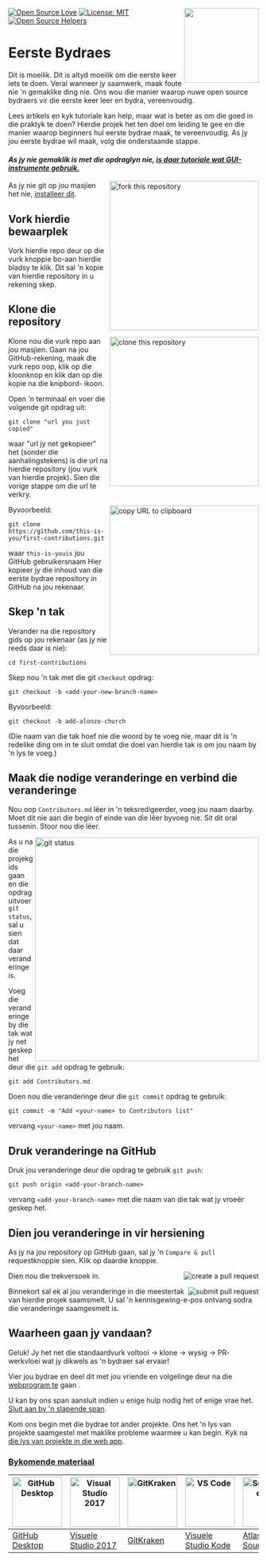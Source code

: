 [![Open Source Love](https://badges.frapsoft.com/os/v1/open-source.svg?v=103)](https://github.com/ellerbrock/open-source-badges/)
[<img align="right" width="150" src="https://firstcontributions.github.io/assets/Readme/join-slack-team.png">](https://join.slack.com/t/firstcontributors/shared_invite/zt-1hg51qkgm-Xc7HxhsiPYNN3ofX2_I8FA)
[![License: MIT](https://img.shields.io/badge/License-MIT-green.svg)](https://opensource.org/licenses/MIT)
[![Open Source Helpers](https://www.codetriage.com/roshanjossey/first-contributions/badges/users.svg)](https://www.codetriage.com/roshanjossey/first-contributions)


# Eerste Bydraes

Dit is moeilik. Dit is altyd moeilik om die eerste keer iets te doen. Veral wanneer jy saamwerk, maak foute nie 'n gemaklike ding nie. Ons wou die manier waarop nuwe open source bydraers vir die eerste keer leer en bydra, vereenvoudig.

Lees artikels en kyk tutoriale kan help, maar wat is beter as om die goed in die praktyk te doen? Hierdie projek het ten doel om leiding te gee en die manier waarop beginners hul eerste bydrae maak, te vereenvoudig. As jy jou eerste bydrae wil maak, volg die onderstaande stappe.

#### *As jy nie gemaklik is met die opdraglyn nie, [is daar tutoriale wat GUI-instrumente gebruik.](#Bykomende-materiaal )*


<img align="right" width="300" src="https://firstcontributions.github.io/assets/Readme/fork.png" alt="fork this repository" />

As jy nie git op jou masjien het nie, [installeer dit]( https://help.github.com/articles/set-up-git/).

## Vork hierdie bewaarplek

Vork hierdie repo deur op die vurk knoppie bo-aan hierdie bladsy te klik. Dit sal 'n kopie van hierdie repository in u rekening skep.

## Klone die repository

<img align="right" width="300" src="https://firstcontributions.github.io/assets/Readme/clone.png" alt="clone this repository" />

Klone nou die vurk repo aan jou masjien. Gaan na jou GitHub-rekening, maak die vurk repo oop, klik op die kloonknop en klik dan op die kopie na die knipbord- ikoon.

Open 'n terminaal en voer die volgende git opdrag uit:

```
git clone "url you just copied"
```

waar "url jy net gekopieer" het (sonder die aanhalingstekens) is die url na hierdie repository (jou vurk van hierdie projek). Sien die vorige stappe om die url te verkry.

<img align="right" width="300" src="https://firstcontributions.github.io/assets/Readme/copy-to-clipboard.png" alt="copy URL to clipboard" />

Byvoorbeeld:

```
git clone https://github.com/this-is-you/first-contributions.git
```

waar `this-is-youis` jou GitHub gebruikersnaam Hier kopieer jy die inhoud van die eerste bydrae repository in GitHub na jou rekenaar.

## Skep 'n tak

Verander na die repository gids op jou rekenaar (as jy nie reeds daar is nie):

```
cd first-contributions
```

Skep nou 'n tak met die git `checkout` opdrag:

```
git checkout -b <add-your-new-branch-name>
```

Byvoorbeeld:

```
git checkout -b add-alonzo-church
```

(Die naam van die tak hoef nie die woord by te voeg nie, maar dit is 'n redelike ding om in te sluit omdat die doel van hierdie tak is om jou naam by 'n lys te voeg.)

## Maak die nodige veranderinge en verbind die veranderinge

Nou oop `Contributors.md` lêer in 'n teksredigeerder, voeg jou naam daarby. Moet dit nie aan die begin of einde van die lêer byvoeg nie. Sit dit oral tussenin. Stoor nou die lêer.

<img align="right" width="450" src="https://firstcontributions.github.io/assets/Readme/git-status.png" alt="git status" />

As u na die projekgids gaan en die opdrag uitvoer `git status`, sal u sien dat daar veranderinge is.


Voeg die veranderinge by die tak wat jy net geskep het deur die `git add` opdrag te gebruik:

```
git add Contributors.md
```

Doen nou die veranderinge deur die `git commit` opdrag te gebruik:

```
git commit -m "Add <your-name> to Contributors list"
```

vervang `<your-name>` met jou naam.

## Druk veranderinge na GitHub

Druk jou veranderinge deur die opdrag te gebruik `git push`:

```
git push origin <add-your-branch-name>
```

vervang `<add-your-branch-name>` met die naam van die tak wat jy vroeër geskep het.

## Dien jou veranderinge in vir hersiening

As jy na jou repository op GitHub gaan, sal jy 'n `Compare & pull` requestknoppie sien. Klik op daardie knoppie.

<img style="float: right;" src="https://firstcontributions.github.io/assets/Readme/compare-and-pull.png" alt="create a pull request" />

Dien nou die trekversoek in.

<img style="float: right;" src="https://firstcontributions.github.io/assets/Readme/submit-pull-request.png" alt="submit pull request" />

Binnekort sal ek al jou veranderinge in die meestertak van hierdie projek saamsmelt. U sal 'n kennisgewing-e-pos ontvang sodra die veranderinge saamgesmelt is.

## Waarheen gaan jy vandaan?

Geluk! Jy het net die standaardvurk voltooi -> klone -> wysig -> PR- werkvloei wat jy dikwels as 'n bydraer sal ervaar!

Vier jou bydrae en deel dit met jou vriende en volgelinge deur na die [webprogram te](https://roshanjossey.github.io/first-contributions/#social-share) gaan .

U kan by ons span aansluit indien u enige hulp nodig het of enige vrae het. [Sluit aan by 'n slapende span](https://join.slack.com/t/firstcontributors/shared_invite/zt-1hg51qkgm-Xc7HxhsiPYNN3ofX2_I8FA).

Kom ons begin met die bydrae tot ander projekte. Ons het 'n lys van projekte saamgestel met maklike probleme waarmee u kan begin. Kyk na [die lys van projekte in die web app](https://roshanjossey.github.io/first-contributions/#project-list).

### [Bykomende materiaal](../additional-material/git_workflow_scenarios/additional-material.md)

| <a href="../gui-tool-tutorials/github-desktop-tutorial.md"><img alt="GitHub Desktop" src="https://desktop.github.com/images/desktop-icon.svg" width="100"></a> | <a href="../gui-tool-tutorials/github-windows-vs2017-tutorial.md"><img alt="Visual Studio 2017" src="https://upload.wikimedia.org/wikipedia/commons/c/cd/Visual_Studio_2017_Logo.svg" width="100"></a> | <a href="../gui-tool-tutorials/gitkraken-tutorial.md"><img alt="GitKraken" src="https://firstcontributions.github.io/assets/gui-tool-tutorials/gitkraken-tutorial/gk-icon.png" width="100"></a> | <a href="../gui-tool-tutorials/github-windows-vs-code-tutorial.md"><img alt="VS Code" src="https://upload.wikimedia.org/wikipedia/commons/2/2d/Visual_Studio_Code_1.18_icon.svg" width=100></a> | <a href="../gui-tool-tutorials/sourcetree-macos-tutorial.md"><img alt="Sourcetree App" src="https://wac-cdn.atlassian.com/dam/jcr:81b15cde-be2e-4f4a-8af7-9436f4a1b431/Sourcetree-icon-blue.svg" width=100></a> | <a href="../gui-tool-tutorials/github-windows-intellij-tutorial.md"><img alt="IntelliJ IDEA" src="https://upload.wikimedia.org/wikipedia/commons/thumb/9/9c/IntelliJ_IDEA_Icon.svg/512px-IntelliJ_IDEA_Icon.svg.png" width=100></a> |
| --- | --- | --- | --- | --- | --- |
| [GitHub Desktop](../gui-tool-tutorials/github-desktop-tutorial.md) | [Visuele Studio 2017](../gui-tool-tutorials/github-windows-vs2017-tutorial.md) | [GitKraken](../gui-tool-tutorials/gitkraken-tutorial.md) | [Visuele Studio Kode](../gui-tool-tutorials/github-windows-vs-code-tutorial.md) | [Atlassian Sourcetree](../gui-tool-tutorials/sourcetree-macos-tutorial.md) | [IntelliJ IDEA](../gui-tool-tutorials/github-windows-intellij-tutorial.md) |
